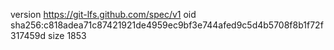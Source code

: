 version https://git-lfs.github.com/spec/v1
oid sha256:c818adea71c87421921de4959ec9bf3e744afed9c5d4b5708f8b1f72f317459d
size 1853
